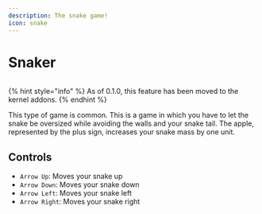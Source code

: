 ```yaml
---
description: The snake game!
icon: snake
---
```


# Snaker

<figure><img src="https://github.com/Aptivi-Stable-Docs/nks-manual-0.1.0/blob/main/.gitbook/assets/013-snaker.png" alt=""><figcaption></figcaption></figure>

{% hint style="info" %}
As of 0.1.0, this feature has been moved to the kernel addons.
{% endhint %}

This type of game is common. This is a game in which you have to let the snake be oversized while avoiding the walls and your snake tail. The apple, represented by the plus sign, increases your snake mass by one unit.

## Controls

* `Arrow Up`: Moves your snake up
* `Arrow Down`: Moves your snake down
* `Arrow Left`: Moves your snake left
* `Arrow Right`: Moves your snake right
